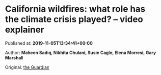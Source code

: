 
# California wildfires: what role has the climate crisis played? – video explainer

Published at: **2019-11-05T13:34:41+00:00**

Author: **Maheen Sadiq, Nikhita Chulani, Susie Cagle, Elena Morresi, Gary Marshall**

Original: [the Guardian](https://www.theguardian.com/us-news/video/2019/nov/05/california-wildfires-what-role-has-climate-crisis-played-video-explainer)


